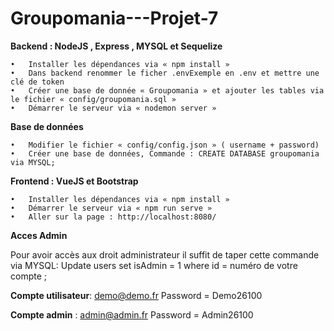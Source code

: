 # Groupomania---Projet-7

**Backend : NodeJS , Express , MYSQL  et Sequelize** 

    •   Installer les dépendances via « npm install »
    •   Dans backend renommer le ficher .envExemple en .env et mettre une clé de token
    •   Créer une base de donnée « Groupomania » et ajouter les tables via le fichier « config/groupomania.sql »
    •   Démarrer le serveur via « nodemon server »
    
**Base de données** 

    •   Modifier le fichier « config/config.json » ( username + password)
    •   Créer une base de données, Commande : CREATE DATABASE groupomania  via MYSQL;


**Frontend : VueJS et Bootstrap** 

    •   Installer les dépendances via « npm install »
    •   Démarrer le serveur via « npm run serve »
    •   Aller sur la page : http://localhost:8080/
    

**Acces Admin** 

Pour avoir accès aux droit administrateur il suffit de taper cette commande via MYSQL: 
Update  users set isAdmin =  1  where id =  numéro de votre compte ;

**Compte utilisateur**: demo@demo.fr  Password = Demo26100

**Compte admin** : admin@admin.fr  Password = Admin26100






